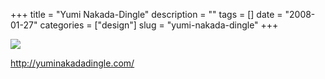 +++
title = "Yumi Nakada-Dingle"
description = ""
tags = []
date = "2008-01-27"
categories = ["design"]
slug = "yumi-nakada-dingle"
+++


 

  <div id="screens-thumbs" class="clearfix">
    <div class="txt-center" id="design-submission"><a href="http://yuminakadadingle.com/"><img id='bluga-thumbnail-1061' class='bluga-thumbnail large' src='http://media.konigi.com/bluga/
wt47f281dc37afe_0.jpg'/></a></div>  
  </div>   
<p><a href="http://yuminakadadingle.com/">http://yuminakadadingle.com/</a></p>




